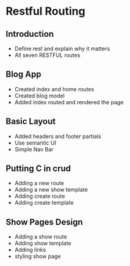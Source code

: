 # Restful Routing

## Introduction

  * Define rest and explain why it matters
  * All seven RESTFUL routes


## Blog App

   * Created index and home routes
   * Created blog model
   * Added index routed and rendered the page


## Basic Layout

  * Added headers and footer partials
  * Use semantic UI
  * Simple Nav Bar


## Putting C in crud

  * Adding a new route
  * Adding a new show template
  * Adding create route
  * Adding create template


## Show Pages Design

  * Adding  a show route
  * Adding show template
  * Adding links
  * styling show page
